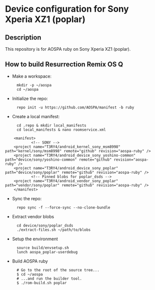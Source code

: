 Device configuration for Sony Xperia XZ1 (poplar)
========================================================

Description
-----------

This repository is for AOSPA ruby on Sony Xperia XZ1 (poplar).

How to build Resurrection Remix OS Q
----------------------

* Make a workspace:

        mkdir -p ~/aospa
        cd ~/aospa

* Initialize the repo:

        repo init -u https://github.com/AOSPA/manifest -b ruby

* Create a local manifest:

        cd .repo & mkdir local_manifests
        cd local_manifests & nano roomservice.xml
        
<?xml version="1.0" encoding="UTF-8"?>
        <manifest>
                <!-- SONY -->
        <project name="T3RY4/android_kernel_sony_msm8998" path="kernel/sony/msm8998" remote="github" revision="aospa-ruby" />
        <project name="T3RY4/android_device_sony_yoshino-common" path="device/sony/yoshino-common" remote="github" revision="aospa-ruby" />
        <project name="T3RY4/android_device_sony_poplar" path="device/sony/poplar" remote="github" revision="aospa-ruby" />
                <!-- Pinned blobs for poplar_dsds -->
        <project name="T3RY4/android_vendor_sony_poplar" path="vendor/sony/poplar" remote="github" revision="aospa-ruby" />
        </manifest>

* Sync the repo:

        repo sync -f --force-sync --no-clone-bundle

* Extract vendor blobs

        cd device/sony/poplar_dsds
        ./extract-files.sh ~/path/to/blobs

* Setup the environment

        source build/envsetup.sh
        lunch aospa_poplar-userdebug

* Build AOSPA ruby

        # Go to the root of the source tree...
        $ cd ~/aospa
        # ...and run the builder tool.
        $ ./rom-build.sh poplar
